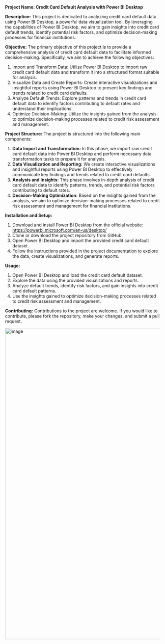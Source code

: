 **Project Name: Credit Card Default Analysis with Power BI Desktop**

**Description:**
This project is dedicated to analyzing credit card default data using Power BI Desktop, a powerful data visualization tool. By leveraging the capabilities of Power BI Desktop, we aim to gain insights into credit card default trends, identify potential risk factors, and optimize decision-making processes for financial institutions.

**Objective:**
The primary objective of this project is to provide a comprehensive analysis of credit card default data to facilitate informed decision-making. Specifically, we aim to achieve the following objectives:

1. Import and Transform Data: Utilize Power BI Desktop to import raw credit card default data and transform it into a structured format suitable for analysis.
2. Visualize Data and Create Reports: Create interactive visualizations and insightful reports using Power BI Desktop to present key findings and trends related to credit card defaults.
3. Analyze Default Trends: Explore patterns and trends in credit card default data to identify factors contributing to default rates and understand their implications.
4. Optimize Decision-Making: Utilize the insights gained from the analysis to optimize decision-making processes related to credit risk assessment and management.

**Project Structure:**
The project is structured into the following main components:

1. **Data Import and Transformation:** In this phase, we import raw credit card default data into Power BI Desktop and perform necessary data transformation tasks to prepare it for analysis.
2. **Data Visualization and Reporting:** We create interactive visualizations and insightful reports using Power BI Desktop to effectively communicate key findings and trends related to credit card defaults.
3. **Analysis and Insights:** This phase involves in-depth analysis of credit card default data to identify patterns, trends, and potential risk factors contributing to default rates.
4. **Decision-Making Optimization:** Based on the insights gained from the analysis, we aim to optimize decision-making processes related to credit risk assessment and management for financial institutions.

**Installation and Setup:**
1. Download and install Power BI Desktop from the official website: https://powerbi.microsoft.com/en-us/desktop/
2. Clone or download the project repository from GitHub.
3. Open Power BI Desktop and import the provided credit card default dataset.
4. Follow the instructions provided in the project documentation to explore the data, create visualizations, and generate reports.

**Usage:**
1. Open Power BI Desktop and load the credit card default dataset.
2. Explore the data using the provided visualizations and reports.
3. Analyze default trends, identify risk factors, and gain insights into credit card default patterns.
4. Use the insights gained to optimize decision-making processes related to credit risk assessment and management.

**Contributing:**
Contributions to the project are welcome. If you would like to contribute, please fork the repository, make your changes, and submit a pull request.

<img width="1014" alt="image" src="https://github.com/vaishnavi-jaishwal/Credit-Card-Defaults-Analysis-Dashboard-Power-BI/assets/163410917/1f4bd728-66ca-4f95-9ec8-56d6ae63ae24">
